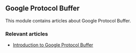 ## Google Protocol Buffer

This module contains articles about Google Protocol Buffer.

### Relevant articles

- [Introduction to Google Protocol Buffer](https://www.baeldung.com/google-protocol-buffer)
